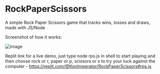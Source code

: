 # RockPaperScissors
A simple Rock Paper Scissors game that tracks wins, losses and draws, made with JS/Node

Screenshot of how it works:

![image](https://user-images.githubusercontent.com/103381077/201812365-89087a3a-d035-4e2d-a2c4-c7bee9b5c318.png)


Replit link for a live demo, just type node rps.js in shell to start playing and then choose rock or r, paper or p, scissors or s to try your luck against the computer - https://replit.com/@KonImperator/RockPaperScissors#rps.js
